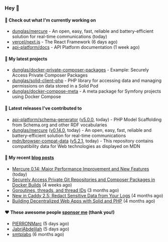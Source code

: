 ### Hey 👋

#### 👷 Check out what I'm currently working on

- [dunglas/mercure](https://github.com/dunglas/mercure) - An open, easy, fast, reliable and battery-efficient solution for real-time communications (today)
- [vercel/next.js](https://github.com/vercel/next.js) - The React Framework (6 days ago)
- [api-platform/docs](https://github.com/api-platform/docs) - API Platform documentation (1 week ago)

#### 🌱 My latest projects

- [dunglas/docker-private-composer-packages](https://github.com/dunglas/docker-private-composer-packages) - Example: Securely Access Private Composer Packages
- [dunglas/solid-client-php](https://github.com/dunglas/solid-client-php) - PHP library for accessing data and managing permissions on data stored in a Solid Pod
- [dunglas/docker-compose-meta](https://github.com/dunglas/docker-compose-meta) - A meta package for Symfony projects using Docker Compose

#### 🔭 Latest releases I've contributed to

- [api-platform/schema-generator](https://github.com/api-platform/schema-generator) ([v5.0.0](https://github.com/api-platform/schema-generator/releases/tag/v5.0.0), today) - PHP Model Scaffolding from Schema.org and other RDF vocabularies
- [dunglas/mercure](https://github.com/dunglas/mercure) ([v0.14.0](https://github.com/dunglas/mercure/releases/tag/v0.14.0), today) - An open, easy, fast, reliable and battery-efficient solution for real-time communications
- [mdn/browser-compat-data](https://github.com/mdn/browser-compat-data) ([v5.2.1](https://github.com/mdn/browser-compat-data/releases/tag/v5.2.1), today) - This repository contains compatibility data for Web technologies as displayed on MDN

#### 📜 My recent [blog posts](https://dunglas.fr)

- [Mercure 0.14: Major Performance Improvement and New Features](https://dunglas.fr/2022/09/mercure-0-14/) (today)
- [Securely Access Private Git Repositories and Composer Packages in Docker Builds](https://dunglas.fr/2022/08/securely-access-private-git-repositories-and-composer-packages-in-docker-builds/) (4 weeks ago)
- [Goroutines, threads, and thread IDs](https://dunglas.fr/2022/05/goroutines-threads-and-thread-ids/) (3 months ago)
- [New in Caddy 2.5: Redact Sensitive Data from Your Logs](https://dunglas.fr/2022/04/caddy-logging-security-improvements/) (4 months ago)
- [Building Decentralized Web Apps with Solid and PHP](https://dunglas.fr/2022/04/building-decentralized-web-apps-with-solid-and-php/) (4 months ago)

#### ❤️ These awesome people [sponsor me](https://github.com/sponsors/dunglas) (thank you!)

- [PIERRONMarc](https://github.com/PIERRONMarc) (5 days ago)
- [JabriAbdelilah](https://github.com/JabriAbdelilah) (5 days ago)
- [smtplabs](https://github.com/smtplabs) (6 months ago)
